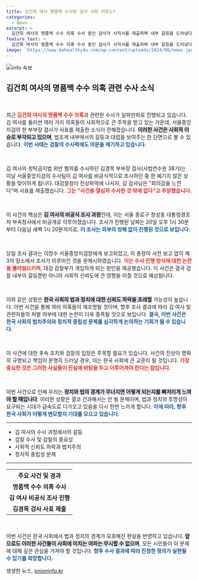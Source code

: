 ```yaml
---
title: 김건희 여사 명품백 수사팀 검사 사퇴 이유는?
categories:
  - News
excerpt: >
  김건희 여사의 명품백 수수 의혹 수사 중인 검사가 사직서를 제출하며 내부 갈등을 드러냈다. 사건의 신속한 진상이 밝혀질 수 있을까? 클릭해보세요!
feature_text: >
  김건희 여사의 명품백 수수 의혹 수사 중인 검사가 사직서를 제출하며 내부 갈등을 드러냈다. 사건의 신속한 진상이 밝혀질 수 있을까? 클릭해보세요!
image: 'https://www.behealthy4u.com/wp-content/uploads/2024/06/news.jpg'
---
```


<p><img src="https://www.behealthy4u.com/wp-content/uploads/2024/06/news.jpg" alt="info 속보" /></p>

<h2 data-ke-size="size26">김건희 여사의 명품백 수수 의혹 관련 수사 소식</h2>

<p data-ke-size="size16">&nbsp;</p>

<p>최근 <b><span style="color: #ee2323;">김건희 여사의 명품백 수수 의혹</span></b>과 관련한 수사가 일파만파로 진행되고 있습니다. 김 여사를 둘러싼 여러 가지 의혹들이 사회적으로 큰 주목을 받고 있는 가운데, 서울중앙지검의 한 부부장 검사가 사표를 제출한 소식이 전해졌습니다. <b><span style="background-color: #21538527;">이러한 사건은 사회적 이슈로 부각되고 있으며</span></b>, 법조계 내부에서의 갈등과 대립을 보여주는 한 단면으로 볼 수 있습니다. <b><span style="color: #1a5490;">이번 사태는 검찰의 수사력에도 의문을 제기하고 있습니다.</span></b></p>

<p data-ke-size="size16">&nbsp;</p>

<p>김 여사의 청탁금지법 위반 혐의를 수사하던 김경목 부부장 검사(사법연수원 38기)는 이날 서울중앙지검의 수사팀이 김 여사를 비공식적으로 조사하던 중 한 예기치 않은 상황을 맞이하게 됩니다. 대검찰청이 진상파악에 나서자, 김 검사님은 "회의감을 느낀다"며 사표를 제출했습니다. <b><span style="color: #ee2323;">그는 "사건을 열심히 수사한 것 밖에 없다"고 주장했습니다.</span></b></p>

<p data-ke-size="size16">&nbsp;</p>

<p>이 사건의 핵심은 <b><span style="background-color: #21538527;">김 여사의 비공식 조사 과정</span></b>인데, 이는 서울 종로구 창성동 대통령경호처 부속청사에서 비공개로 이루어졌습니다. 조사가 진행된 날짜는 20일 오후 1시 30분부터 다음날 새벽 1시 20분까지로, <b><span style="color: #1a5490;">이 조사는 외부의 방해 없이 진행된 것으로 보입니다.</span></b></p>

<p data-ke-size="size16">&nbsp;</p>

<p>당일 조사 결과는 이창수 서울중앙지검장에게 보고되었고, 이 총장이 사전 보고 없이 제3의 장소에서 조사가 이루어진 것을 문제시하였습니다. <b><span style="color: #ee2323;">이는 수사 진행 방식에 대한 논란을 불러일으키며</span></b>, 대검 감찰부가 개입하게 되는 원인을 제공했습니다. 이 사건은 결국 검찰 내부의 갈등뿐만 아니라 사회적 신뢰도에 큰 영향을 미칠 것으로 예상됩니다.</p>

<p data-ke-size="size16">&nbsp;</p>

<p>이와 같은 상황은 <b><span style="background-color: #21538527;">한국 사회의 법과 정치에 대한 신뢰도 하락을 초래할</span></b> 가능성이 높습니다. 이번 사건을 통해 여러 의혹들이 재조명될 것이며, 향후 조사 결과에 따라 김 여사 및 관련자들의 처벌 여부에 대한 논란이 더욱 증폭될 것으로 보입니다. <b><span style="color: #1a5490;">결국, 이번 사건은 한국 사회의 법치주의와 정치적 중립성 문제를 심각하게 논의하는 기회가 될 수 있습니다.</span></b></p>

<p data-ke-size="size16">&nbsp;</p>

<p>이 사건에 대한 후속 조치와 검찰의 입장은 주목할 필요가 있습니다. 사건의 진상이 명확히 규명되고 책임이 분명히 드러날 경우, 이는 한국 사회에 큰 교훈이 될 것입니다. <b><span style="color: #ee2323;">가장 중요한 것은 그러한 사실들이 진실에 바탕을 두고 이루어져야 한다는 점입니다.</span></b> </p>

<p data-ke-size="size16">&nbsp;</p>

<p>이번 사건으로 인해 우리는 <b><span style="background-color: #21538527;">정치와 법의 경계가 무너지면 어떻게 되는지를 뼈저리게 느껴야 할 때입니다</span></b>. 이러한 상황은 결코 간과해서는 안 될 문제이며, 법과 정치의 투명성이 요구되는 시대가 급속도로 다가오고 있음을 다시 한번 느끼게 합니다. <b><span style="color: #1a5490;">이에 따라, 향후 한국 사회가 어떻게 변모할지 기대를 모으고 있습니다.</span></b> </p>

<hr>

<ul>
    <li>김 여사의 수사 과정에서의 갈등</li>
    <li>검찰 수사 및 감찰의 중요성</li>
    <li>사회적 신뢰도 하락과 법치주의</li>
    <li>정치적 중립성 문제</li>
</ul>

<hr>

<table style="width: 100%; border-collapse: collapse;">
    <tr>
        <th style="text-align: center; height: 17px;"><b>주요 사건 및 경과</b></th>
    </tr>
    <tr>
        <td style="text-align: center; height: 17px;"><b>명품백 수수 의혹 수사</b></td>
    </tr>
    <tr>
        <td style="text-align: center; height: 17px;"><b>김 여사 비공식 조사 진행</b></td>
    </tr>
    <tr>
        <td style="text-align: center; height: 17px;"><b>김경목 검사 사표 제출</b></td>
    </tr>
</table>

<p data-ke-size="size16">&nbsp;</p>

<p>이번 사건은 한국 사회에서 법과 정치의 경계가 모호해진 현실을 반영하고 있습니다. <b><span style="background-color: #21538527;">앞으로도 이러한 사건들이 사회에 미치는 여파는 무시할 수 없으며</span></b>, 모든 시민들이 이 문제에 대해 깊은 관심을 가져야 할 것입니다. <b><span style="color: #1a5490;">향후 수사 결과에 따라 진정한 정의가 실현될 수 있기를 희망합니다.</span></b></p>
생생한 뉴스, <a href="https://onioninfo.kr" rel="dofollow">onioninfo.kr</a>


